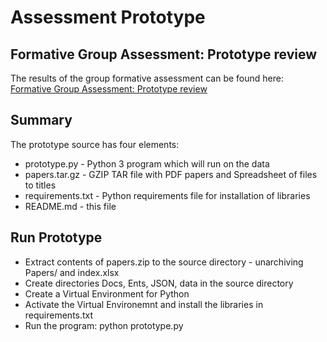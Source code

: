 # Assessment Prototype

## Formative Group Assessment: Prototype review

The results of the group formative assessment can be found here: 
[Formative Group Assessment: Prototype review](assessment-report/main.md)

## Summary

The prototype source has four elements:

* prototype.py - Python 3 program which will run on the data
* papers.tar.gz - GZIP TAR file with PDF papers and Spreadsheet of files to titles
* requirements.txt - Python requirements file for installation of libraries
* README.md - this file

## Run Prototype

* Extract contents of papers.zip to the source directory - unarchiving Papers/ and index.xlsx
* Create directories Docs, Ents, JSON, data in the source directory
* Create a Virtual Environment for Python
* Activate the Virtual Environemnt and install the libraries in requirements.txt
* Run the program: python prototype.py


